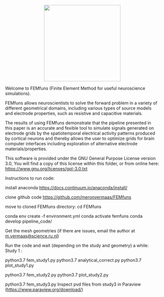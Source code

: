 <p align="center">
  <img src="https://raw.githubusercontent.com/meronvermaas/FEMfuns/master/logo.png" width="250">
</p>

Welcome to FEMfuns (Finite Element Method for useful neuroscience simulations).

FEMfuns allows neuroscientists to solve the forward problem in a variety of different geometrical domains, including various types of source models and electrode properties, such as resistive and capacitive materials.

The results of using FEMfuns demonstrate that the pipeline presented in this paper is an accurate and fexible tool to simulate signals generated on electrode grids by the spatiotemporal electrical activity patterns produced by cortical neurons and thereby allows the user to optimize grids for brain computer interfaces including exploration of alternative electrode materials/properties.

This software is provided under the GNU General Purpose License version 3.0, You will find a copy of this license within this folder, or from online here: https://www.gnu.org/licenses/gpl-3.0.txt

Instructions to run code:

install anaconda https://docs.continuum.io/anaconda/install/

clone github code https://github.com/meronvermaas/FEMfuns

move to cloned FEMfuns directory: cd FEMfuns

conda env create -f environment.yml
conda activate femfuns
conda develop pipeline_code/

Get the mesh geometries (if there are issues, email the author at m.vermaas@science.ru.nl)

Run the code and wait (depending on the study and geometry) a while:
Study 1 :

python3.7 fem_study1.py
python3.7 analytical_correct.py
python3.7 plot_study1.py

python3.7 fem_study2.py
python3.7 plot_study2.py

python3.7 fem_study3.py
Inspect pvd files from study3 in Paraview (https://www.paraview.org/download/)
